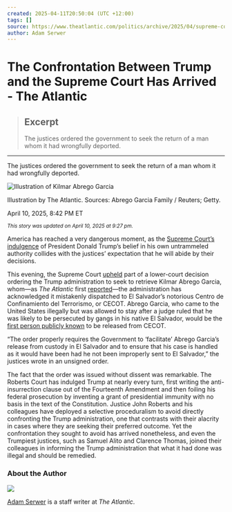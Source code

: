 ```yaml
---
created: 2025-04-11T20:50:04 (UTC +12:00)
tags: []
source: https://www.theatlantic.com/politics/archive/2025/04/supreme-court-confronts-donald-trump/682402/
author: Adam Serwer
---
```


# The Confrontation Between Trump and the Supreme Court Has Arrived - The Atlantic

> ## Excerpt
> The justices ordered the government to seek the return of a man whom it had wrongfully deported.

---
The justices ordered the government to seek the return of a man whom it had wrongfully deported.

![Illustration of Kilmar Abrego Garcia](https://cdn.theatlantic.com/thumbor/wQ_FiyEpQsaJDiK9rH2nkc_wet4=/0x0:2000x1125/960x540/media/img/mt/2025/04/SupremeCourt/original.png)

Illustration by The Atlantic. Sources: Abrego Garcia Family / Reuters; Getty.

April 10, 2025, 8:42 PM ET

<small><em>This story was updated on April 10, 2025 at 9:27 pm.</em></small>

America has reached a very dangerous moment, as the [Supreme Court’s indulgence](https://www.theatlantic.com/ideas/archive/2025/04/deportations-trump-supreme-court/682329/) of President Donald Trump’s belief in his own untrammeled authority collides with the justices’ expectation that he will abide by their decisions.

This evening, the Supreme Court [upheld](https://www.documentcloud.org/documents/25894463-24a949-order/) part of a lower-court decision ordering the Trump administration to seek to retrieve Kilmar Abrego Garcia, whom—as _The Atlantic_ first [reported](https://www.theatlantic.com/politics/archive/2025/03/an-administrative-error-sends-a-man-to-a-salvadoran-prison/682254/)—the administration has acknowledged it mistakenly dispatched to El Salvador’s notorious Centro de Confinamiento del Terrorismo, or CECOT. Abrego Garcia, who came to the United States illegally but was allowed to stay after a judge ruled that he was likely to be persecuted by gangs in his native El Salvador, would be the [first person publicly known](https://www.motherjones.com/politics/2025/03/venezuela-trump-deportation-el-salvador-prison-human-rights-cecot-due-process/) to be released from CECOT.

“The order properly requires the Government to ‘facilitate’ Abrego Garcia’s release from custody in El Salvador and to ensure that his case is handled as it would have been had he not been improperly sent to El Salvador,” the justices wrote in an unsigned order.

The fact that the order was issued without dissent was remarkable. The Roberts Court has indulged Trump at nearly every turn, first writing the anti-insurrection clause out of the Fourteenth Amendment and then foiling his federal prosecution by inventing a grant of presidential immunity with no basis in the text of the Constitution. Justice John Roberts and his colleagues have deployed a selective proceduralism to avoid directly confronting the Trump administration, one that contrasts with their alacrity in cases where they are seeking their preferred outcome. Yet the confrontation they sought to avoid has arrived nonetheless, and even the Trumpiest justices, such as Samuel Alito and Clarence Thomas, joined their colleagues in informing the Trump administration that what it had done was illegal and should be remedied.

### About the Author

[![](https://cdn.theatlantic.com/thumbor/GXjB-ahRihgZqDotmIL_4wgy2gs=/341x0:1706x1365/120x120/media/None/FullSizeRender-4/original.jpg)](https://www.theatlantic.com/author/adam-serwer/)

[Adam Serwer](https://www.theatlantic.com/author/adam-serwer/) is a staff writer at _The Atlantic_.
